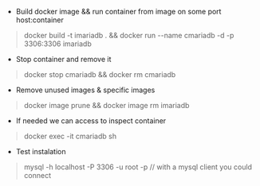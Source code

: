 - Build docker image && run container from image on some port host:container
> docker build -t imariadb . && docker run --name cmariadb -d -p 3306:3306 imariadb

- Stop container and remove it
> docker stop cmariadb && docker rm cmariadb
- Remove unused images & specific images
> docker image prune && docker image rm imariadb

- If needed we can access to inspect container
> docker exec -it cmariadb sh

- Test instalation
>  mysql -h localhost -P 3306 -u root -p  // with a mysql client you could connect
